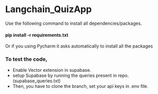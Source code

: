 # Langchain_QuizApp

Use the following command to install all dependencies/packages.
#### pip install -r requirements.txt

Or if you using Pycharm it asks automatically to install all the packages


### To test the code,
- Enable Vector extension in supabase.
- setup Supabase by running the queries present in repo. (supabase_queries.txt)
- Then, you have to clone the branch, set your api keys in .env file.